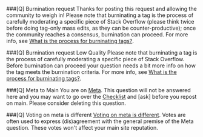 ###[Q] Burnination request
Thanks for posting this request and allowing the community to weigh in! Please note that burninating a tag is the process of carefully moderating a specific piece of Stack Overflow (please think twice before doing tag-only mass edits, as they can be counter-productive); once the community reaches a consensus, burnination can proceed. For more info, see [What is the process for burninating tags?](https://meta.stackoverflow.com/q/324070).

###[Q] Burnination request Low Quality
Please note that burninating a tag is the process of carefully moderating a specific piece of Stack Overflow. Before burnination can proceed your question needs a bit more info on how the tag meets the burnination criteria. For more info, see [What is the process for burninating tags?](https://meta.stackoverflow.com/q/324070).

###[Q] Meta to Main
You are on [Meta](https://stackoverflow.com/help/whats-meta). This question will not be answered here and you may want to go over the [Checklist](https://$SITEURL$/questions/260648/stack-overflow-question-checklist) and [ask] before you repost on main. Please consider deleting this question.

###[Q] Voting on meta is different
[Voting on meta is different](https://stackoverflow.com/help/whats-meta). Votes are often used to express (dis)agreement with the general premise of the Meta question. These votes won't affect your main site reputation.
